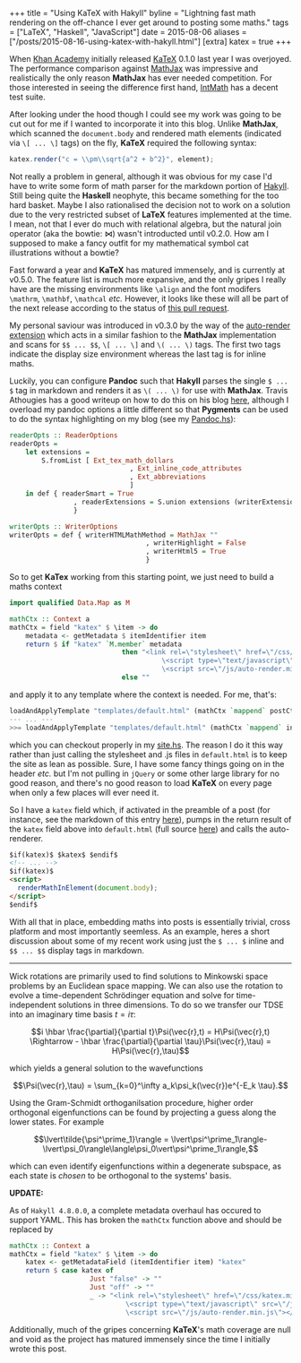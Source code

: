 +++
title = "Using KaTeX with Hakyll"
byline = "Lightning fast math rendering on the off-chance I ever get around to posting some maths."
tags = ["LaTeX", "Haskell", "JavaScript"]
date = 2015-08-06
aliases = ["/posts/2015-08-16-using-katex-with-hakyll.html"]
[extra]
katex = true
+++

When [Khan Academy](https://www.khanacademy.org/) initially released [KaTeX](http://khan.github.io/KaTeX/) 0.1.0 last year I was overjoyed.
The performance comparison against [MathJax](https://www.mathjax.org/) was impressive and realistically the only reason __MathJax__ has ever needed competition.
For those interested in seeing the difference first hand, [IntMath](http://www.intmath.com/cg5/katex-mathjax-comparison.php) has a decent test suite.

<!-- more -->

After looking under the hood though I could see my work was going to be cut out for me if I wanted to incorporate it into this blog.
Unlike __MathJax__, which scanned the `document.body` and rendered math elements (indicated via `\[ ... \]` tags) on the fly, __KaTeX__ required the following syntax:

``` javascript
katex.render("c = \\pm\\sqrt{a^2 + b^2}", element);
```

Not really a problem in general, although it was obvious for my case I'd have to write some form of math parser for the markdown portion of [Hakyll](http://jaspervdj.be/hakyll/).
Still being quite the __Haskell__ neophyte, this became something for the too hard <!--BLURB--> basket.
Maybe I also rationalised the decision not to work on a solution due to the very restricted subset of __LaTeX__ features implemented at the time.
I mean, not that I ever do much with relational algebra, but the natural join operator (aka the bowtie: $\bowtie$) wasn't introducted until v0.2.0.
How am I supposed to make a fancy outfit for my mathematical symbol cat illustrations without a bowtie?

Fast forward a year and __KaTeX__ has matured immensely, and is currently at v0.5.0.
The feature list is much more expansive, and the only gripes I really have are the missing environments like `\align` and the font modifers `\mathrm`, `\mathbf`, `\mathcal` _etc._
However, it looks like these will all be part of the next release according to the status of [this pull request](https://github.com/Khan/KaTeX/pull/132).

My personal saviour was introduced in v0.3.0 by the way of the [auto-render extension](https://github.com/Khan/KaTeX/blob/master/contrib/auto-render/README.md) which acts in a similar fashion to the __MathJax__ implementation and scans for `$$ ... $$`, `\[ ... \]` and `\( ... \)` tags.
The first two tags indicate the display size environment whereas the last tag is for inline maths.

Luckily, you can configure __Pandoc__ such that __Hakyll__ parses the single `$ ... $` tag in markdown and renders it as `\( ... \)` for use with __MathJax__.
Travis Athougies has a good writeup on how to do this on his blog [here](http://travis.athougies.net/posts/2013-08-13-using-math-on-your-hakyll-blog.html), although I overload my pandoc options a little different so that __Pygments__ can be used to do the syntax highlighting on my blog (see my [Pandoc.hs](https://github.com/Libbum/AxiomaticSemantics/blob/master/Includes/Pandoc.hs)):

``` haskell
readerOpts :: ReaderOptions
readerOpts =
    let extensions =
        S.fromList [ Ext_tex_math_dollars
                              , Ext_inline_code_attributes
                              , Ext_abbreviations
                              ]
    in def { readerSmart = True
                , readerExtensions = S.union extensions (writerExtensions def)
                }

writerOpts :: WriterOptions
writerOpts = def { writerHTMLMathMethod = MathJax ""
                                  , writerHighlight = False
                                  , writerHtml5 = True
                                  }
```

So to get __KaTex__ working from this starting point, we just need to build a maths context

``` haskell
import qualified Data.Map as M

mathCtx :: Context a
mathCtx = field "katex" $ \item -> do
    metadata <- getMetadata $ itemIdentifier item
    return $ if "katex" `M.member` metadata
                            then "<link rel=\"stylesheet\" href=\"/css/katex.min.css\">\n\
                                      \<script type=\"text/javascript\" src=\"/js/katex.min.js\"></script>\n\
                                      \<script src=\"/js/auto-render.min.js\"></script>"
                            else ""
```

and apply it to any template where the context is needed. For me, that's:

``` haskell
loadAndApplyTemplate "templates/default.html" (mathCtx `mappend` postCtx) full
--- ... ---
>>= loadAndApplyTemplate "templates/default.html" (mathCtx `mappend` indexCtx)
```

which you can checkout properly in my [site.hs](https://github.com/Libbum/AxiomaticSemantics/blob/master/site.hs).
The reason I do it this way rather than just calling the stylesheet and .js files in `default.html` is to keep the site as lean as possible.
Sure, I have some fancy things going on in the header _etc._ but I'm not pulling in `jQuery` or some other large library for no good reason, and there's no good reason to load __KaTeX__ on every page when only a few places will ever need it.

So I have a `katex` field which, if activated in the preamble of a post (for instance, see the markdown of this entry [here](https://raw.githubusercontent.com/Libbum/AxiomaticSemantics/master/posts/2015-08-06-using-katex-with-hakyll.markdown)), pumps in the return result of the `katex` field above into `default.html` (full source [here](https://github.com/Libbum/AxiomaticSemantics/blob/master/templates/default.html)) and calls the auto-renderer.

``` html
$if(katex)$ $katex$ $endif$
<!-- ... -->
$if(katex)$
<script>
  renderMathInElement(document.body);
</script>
$endif$
```

With all that in place, embedding maths into posts is essentially trivial, cross platform and most importantly seemless.
As an example, heres a short discussion about some of my recent work using just the `$ ... $` inline and `$$ ... $$` display tags in markdown.


---

Wick rotations are primarily used to find solutions to Minkowski space problems by an Euclidean space mapping.
We can also use the rotation to evolve a time-dependent Schrödinger equation and solve for time-independent solutions in three dimensions.
To do so we transfer our TDSE into an imaginary time basis $t=i\tau$:

$$i \hbar \frac{\partial}{\partial t}\Psi(\vec{r},t) = H\Psi(\vec{r},t) \Rightarrow - \hbar \frac{\partial}{\partial \tau}\Psi(\vec{r},\tau) = H\Psi(\vec{r},\tau)$$

which yields a general solution to the wavefunctions

$$\Psi(\vec{r},\tau) = \sum_{k=0}^\infty a_k\psi_k(\vec{r})e^{-E_k \tau}.$$

Using the Gram-Schmidt orthoganilsation procedure, higher order orthogonal eigenfunctions can be found by projecting a guess along the lower states.
For example

$$\lvert\tilde{\psi^\prime_1}\rangle = \lvert\psi^\prime_1\rangle-\lvert\psi_0\rangle\langle\psi_0\vert\psi^\prime_1\rangle,$$

which can even identify eigenfunctions within a degenerate subspace, as each state is _chosen_ to be orthogonal to the systems' basis.

__UPDATE:__

As of `Hakyll 4.8.0.0`, a complete metadata overhaul has occured to support YAML. This has broken the `mathCtx` function above and should be replaced by

``` haskell
mathCtx :: Context a
mathCtx = field "katex" $ \item -> do
    katex <- getMetadataField (itemIdentifier item) "katex"
    return $ case katex of
                    Just "false" -> ""
                    Just "off" -> ""
                    _ -> "<link rel=\"stylesheet\" href=\"/css/katex.min.css\">\n\
                             \<script type=\"text/javascript\" src=\"/js/katex.min.js\"></script>\n\
                             \<script src=\"/js/auto-render.min.js\"></script>"
```

Additionally, much of the gripes concerning __KaTeX__'s math coverage are null and void as the project has matured immensely since the time I initially wrote this post.
